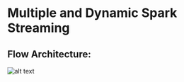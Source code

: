 # Multiple and Dynamic Spark Streaming

## Flow Architecture:
![alt text]([https://github.com/vukhanh09/TikiAnalysis/blob/main/architecture/architecture.png?raw=true](https://github.com/vukhanh09/multiple-and-dynamic-spark-streaming/blob/main/spark_streaming.jpg?raw=true))
